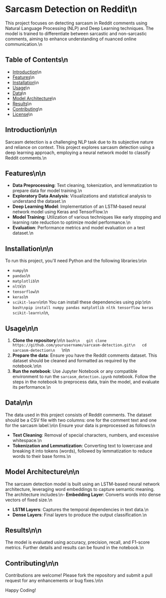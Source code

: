 # Sarcasm Detection on Reddit\n

This project focuses on detecting sarcasm in Reddit comments using Natural Language Processing (NLP) and Deep Learning techniques. The model is trained to differentiate between sarcastic and non-sarcastic comments, aiming to enhance understanding of nuanced online communication.\n

## Table of Contents\n
- [Introduction](#introduction)\n
- [Features](#features)\n
- [Installation](#installation)\n
- [Usage](#usage)\n
- [Data](#data)\n
- [Model Architecture](#model-architecture)\n
- [Results](#results)\n
- [Contributing](#contributing)\n
- [License](#license)\n

## Introduction\n\n
Sarcasm detection is a challenging NLP task due to its subjective nature and reliance on context. This project explores sarcasm detection using a deep learning approach, employing a neural network model to classify Reddit comments.\n

## Features\n\n
- **Data Preprocessing**: Text cleaning, tokenization, and lemmatization to prepare data for model training.\n
- **Exploratory Data Analysis**: Visualizations and statistical analysis to understand the dataset.\n
- **Deep Learning Model**: Implementation of an LSTM-based neural network model using Keras and TensorFlow.\n
- **Model Training**: Utilization of various techniques like early stopping and learning rate reduction to optimize model performance.\n
- **Evaluation**: Performance metrics and model evaluation on a test dataset.\n

## Installation\n\n
To run this project, you'll need Python and the following libraries:\n\n
- `numpy`\n
- `pandas`\n
- `matplotlib`\n
- `nltk`\n
- `tensorflow`\n
- `keras`\n
- `scikit-learn`\n\n
You can install these dependencies using pip:\n\n
```bash\npip install numpy pandas matplotlib nltk tensorflow keras scikit-learn\n```\n,
  
## Usage\n\n
1. **Clone the repository**:\n\n
   ```bash\n   git clone https://github.com/yourusername/sarcasm-detection.git\n   cd sarcasm-detection\n   ```\n\n
2. **Prepare the data**: Ensure you have the Reddit comments dataset. This dataset should be cleaned and formatted as required by the notebook.\n\n
3. **Run the notebook**: Use Jupyter Notebook or any compatible environment to run the `sarcasm_detection.ipynb` notebook. Follow the steps in the notebook to preprocess data, train the model, and evaluate its performance.\n

## Data\n\n
The data used in this project consists of Reddit comments. The dataset should be a CSV file with two columns: one for the comment text and one for the sarcasm label.\n\n
Ensure your data is preprocessed as follows:\n
- **Text Cleaning**: Removal of special characters, numbers, and excessive whitespace.\n
- **Tokenization and Lemmatization**: Converting text to lowercase and breaking it into tokens (words), followed by lemmatization to reduce words to their base forms.\n

## Model Architecture\n\n
The sarcasm detection model is built using an LSTM-based neural network architecture, leveraging word embeddings to capture semantic meaning. The architecture includes:\n- **Embedding Layer**: Converts words into dense vectors of fixed size.\n
- **LSTM Layers**: Captures the temporal dependencies in text data.\n
- **Dense Layers**: Final layers to produce the output classification.\n

## Results\n\n
The model is evaluated using accuracy, precision, recall, and F1-score metrics. Further details and results can be found in the notebook.\n

## Contributing\n\n
Contributions are welcome! Please fork the repository and submit a pull request for any enhancements or bug fixes.\n\n

Happy Coding!


